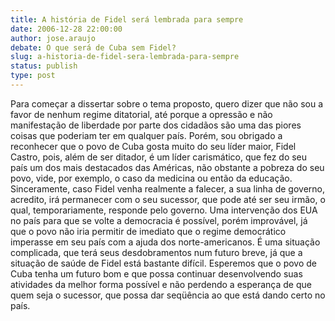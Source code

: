 ```yaml
---
title: A história de Fidel será lembrada para sempre
date: 2006-12-28 22:00:00
author: jose.araujo
debate: O que será de Cuba sem Fidel?
slug: a-historia-de-fidel-sera-lembrada-para-sempre
status: publish 
type: post
---
```


Para começar a dissertar sobre o tema proposto, quero dizer que não sou a favor de nenhum regime ditatorial, até porque a opressão e não manifestação de liberdade por parte dos cidadãos são uma das piores coisas que poderiam ter em qualquer país. Porém, sou obrigado a reconhecer que o povo de Cuba gosta muito do seu líder maior, Fidel Castro, pois, além de ser ditador, é um líder carismático, que fez do seu país um dos mais destacados das Américas, não obstante a pobreza do seu povo, vide, por exemplo, o caso da medicina ou então da educação. Sinceramente, caso Fidel venha realmente a falecer, a sua linha de governo, acredito, irá permanecer com o seu sucessor, que pode até ser seu irmão, o qual, temporariamente, responde pelo governo. Uma intervenção dos EUA no país para que se volte a democracia é possível, porém improvável, já que o povo não iria permitir de imediato que o regime democrático imperasse em seu país com a ajuda dos norte-americanos. É uma situação complicada, que terá seus desdobramentos num futuro breve, já que a situação de saúde de Fidel está bastante difícil. Esperemos que o povo de Cuba tenha um futuro bom e que possa continuar desenvolvendo suas atividades da melhor forma possível e não perdendo a esperança de que quem seja o sucessor, que possa dar seqüência ao que está dando certo no país.

